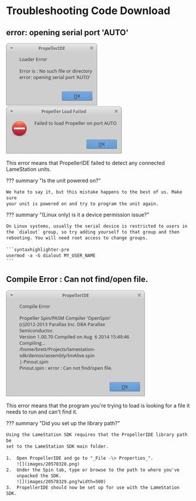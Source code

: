 # Troubleshooting Code Download

## error: opening serial port 'AUTO'

![](images/21299274.png) ![](images/21299275.png)

This error means that PropellerIDE failed to detect any connected
LameStation units.

??? summary "Is the unit powered on?"

    We hate to say it, but this mistake happens to the best of us. Make sure
    your unit is powered on and try to program the unit again.

??? summary "(Linux only) is it a device permission issue?"

    On Linux systems, usually the serial device is restricted to users in
    the `dialout` group, so try adding yourself to that group and then
    rebooting. You will need root access to change groups.

    ```syntaxhighlighter-pre
    usermod -a -G dialout MY_USER_NAME
    ```

## Compile Error : Can not find/open file.

![](images/21299276.png)

This error means that the program you're trying to load is looking for a
file it needs to run and can't find it.

??? summary "Did you set up the library path?"

    Using the LameStation SDK requires that the PropellerIDE library path be
    set to the LameStation SDK main folder.

    1.  Open PropellerIDE and go to "_File -\> Properties_".
        ![](images/20578328.png)
    2.  Under the Spin tab, type or browse to the path to where you've
        unpacked the SDK.
        ![](images/20578329.png?width=500)
    3.  PropellerIDE should now be set up for use with the LameStation SDK.
